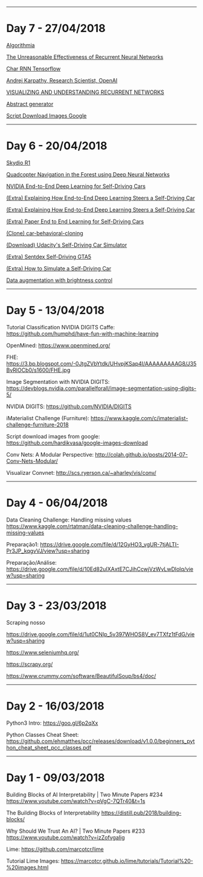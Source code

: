 ___
# Day 7 - 27/04/2018

[Algorithmia](https://algorithmia.com/algorithms)

[The Unreasonable Effectiveness of Recurrent Neural Networks](http://karpathy.github.io/2015/05/21/rnn-effectiveness/)

[Char RNN Tensorflow](https://github.com/sherjilozair/char-rnn-tensorflow)

[Andrej Karpathy, Research Scientist, OpenAI](https://www.youtube.com/watch?v=qPcCk1V1JO8)

[VISUALIZING AND UNDERSTANDING RECURRENT NETWORKS](https://arxiv.org/pdf/1506.02078.pdf)

[Abstract generator](https://drive.google.com/file/d/1i5Bs1-9X8R89y3Knuvd2DyoIXoOxN8SG/view?usp=sharing)

[Script Download Images Google](https://github.com/hardikvasa/google-images-download)
___
# Day 6 - 20/04/2018

[Skydio R1](https://www.youtube.com/watch?v=gsfkGlSajHQ)

[Quadcopter Navigation in the Forest using Deep Neural Networks](https://www.youtube.com/watch?v=umRdt3zGgpU)

[NVIDIA End-to-End Deep Learning for Self-Driving Cars](https://devblogs.nvidia.com/deep-learning-self-driving-cars/)

[(Extra) Explaining How End-to-End Deep Learning Steers a Self-Driving Car](https://devblogs.nvidia.com/explaining-deep-learning-self-driving-car/)

[(Extra) Explaining How End-to-End Deep Learning Steers a Self-Driving Car](https://devblogs.nvidia.com/explaining-deep-learning-self-driving-car/)

[(Extra) Paper End to End Learning for Self-Driving Cars](https://arxiv.org/pdf/1604.07316v1.pdf)

[(Clone) car-behavioral-cloning](https://github.com/naokishibuya/car-behavioral-cloning)

[(Download) Udacity's Self-Driving Car Simulator](https://github.com/udacity/self-driving-car-sim)

[(Extra) Sentdex Self-Driving GTA5](https://www.youtube.com/watch?v=ks4MPfMq8aQ&list=PLQVvvaa0QuDeETZEOy4VdocT7TOjfSA8a)

[(Extra) How to Simulate a Self-Driving Car](https://www.youtube.com/watch?v=EaY5QiZwSP4&feature=youtu.be)

[Data augmentation with brightness control](https://gist.github.com/AvsThiago/b54662e7c5c800ee739ed0848af7ae12)
___
# Day 5 - 13/04/2018

Tutorial Classification NVIDIA DIGITS Caffe:
https://github.com/humphd/have-fun-with-machine-learning

OpenMined:
https://www.openmined.org/

FHE:
https://3.bp.blogspot.com/-0JtgZVbYtdk/UHvpjKSap4I/AAAAAAAAAG8/J35BvRlOCb0/s1600/FHE.jpg

Image Segmentation with NVIDIA DIGITS:
https://devblogs.nvidia.com/parallelforall/image-segmentation-using-digits-5/

NVIDIA DIGITS:
https://github.com/NVIDIA/DIGITS

iMaterialist Challenge (Furniture):
https://www.kaggle.com/c/imaterialist-challenge-furniture-2018

Script download images from google:
https://github.com/hardikvasa/google-images-download

Conv Nets: A Modular Perspective:
http://colah.github.io/posts/2014-07-Conv-Nets-Modular/

Visualizar Convnet:
http://scs.ryerson.ca/~aharley/vis/conv/

___
# Day 4 - 06/04/2018

Data Cleaning Challenge: Handling missing values
https://www.kaggle.com/rtatman/data-cleaning-challenge-handling-missing-values

Preparação1:
https://drive.google.com/file/d/12GyHO3_vgUR-7tjALTI-Pr3JP_kqgvVJ/view?usp=sharing

Preparação/Análise:
https://drive.google.com/file/d/10Ed82uIXAxtE7CJihCcwjVzWvLwDlolq/view?usp=sharing

___
# Day 3 - 23/03/2018
Scraping nosso

https://drive.google.com/file/d/1ut0CNIp_5v397WHOS8V_ev7TXfz1tFdG/view?usp=sharing

https://www.seleniumhq.org/

https://scrapy.org/

https://www.crummy.com/software/BeautifulSoup/bs4/doc/

___
# Day 2 - 16/03/2018

Python3 Intro:
https://goo.gl/6p2qXx

Python Classes Cheat Sheet:
https://github.com/ehmatthes/pcc/releases/download/v1.0.0/beginners_python_cheat_sheet_pcc_classes.pdf
___
# Day 1 - 09/03/2018

Building Blocks of AI Interpretability | Two Minute Papers #234
https://www.youtube.com/watch?v=pVgC-7QTr40&t=1s

The Building Blocks of Interpretability
https://distill.pub/2018/building-blocks/

Why Should We Trust An AI? | Two Minute Papers #233
https://www.youtube.com/watch?v=izZofvgaIig

Lime:
https://github.com/marcotcr/lime

Tutorial Lime Images:
https://marcotcr.github.io/lime/tutorials/Tutorial%20-%20images.html
